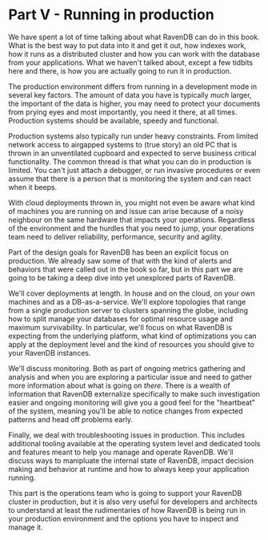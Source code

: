 
# Part V - Running in production

We have spent a lot of time talking about what RavenDB can do in this book. What is the best way to put data into it and get it
out, how indexes work, how it runs as a distributed cluster and how you can work with the database from your applications. What
we haven't talked about, except a few tidbits here and there, is how you are actually going to run it in production.

The production environment differs from running in a development mode in several key factors. The amount of data you have is 
typically _much_ larger, the important of the data is higher, you may need to protect your documents from prying eyes and most
importantly, you need it there, at all times. Production systems should be available, speedy and functional.

Production systems also typically run under heavy constraints. From limited network access to airgapped systems to (true story)
an old PC that is thrown in an unventilated cupboard and expected to serve business critical functionality.
The common thread is that what you can do in production is limited. You can't just attach a debugger, or run invasive procedures
or even assume that there is a person that is monitoring the system and can react when it beeps. 

With cloud deployments thrown in, you might not even be aware what kind of machines you are running on and issue can arise 
because of a noisy neighbour on the same hardware that impacts your operations. Regardless of the environment and the hurdles 
that you need to jump, your operations team need to deliver reliability, performance, security and agility. 

Part of the design goals for RavenDB has been an explicit focus on production. We already saw some of that with the kind of 
alerts and behaviors that were called out in the book so far, but in this part we are going to be taking a deep dive into
yet unexplored parts of RavenDB. 

We'll cover deployments at length. In house and on the cloud, on your own machines and as a DB-as-a-service. We'll explore
topologies that range from a single production server to clusters spanning the globe, including how to split manage your
databases for optimal resource usage and maximum survivability. In particular, we'll focus on what RavenDB is expecting 
from the underlying platform, what kind of optimizations you can apply at the deployment level and the kind of resources
you should give to your RavenDB instances.

We'll discuss monitoring. Both as part of ongoing metrics gathering and analysis and when you are exploring a particular issue
and need to gather more information about what is going on _there_. There is a wealth of information that RavenDB externalize
specifically to make such investigation easier and ongoing monitoring will give you a good feel for the "heartbeat" of the 
system, meaning you'll be able to notice changes from expected patterns and head off problems early.

Finally, we deal with troubleshooting issues in production. This includes additional tooling available at the operating system
level and dedicated tools and features meant to help you manage and operate RavenDB. We'll discuss ways to manipluate the 
internal state of RavenDB, impact decision making and behavior at runtime and how to always keep your application running. 

This part is the operations team who is going to support your RavenDB cluster in production, but it is also very useful 
for developers and architects to understand at least the rudimentaries of how RavenDB is being run in your production 
environment and the options you have to inspect and manage it.